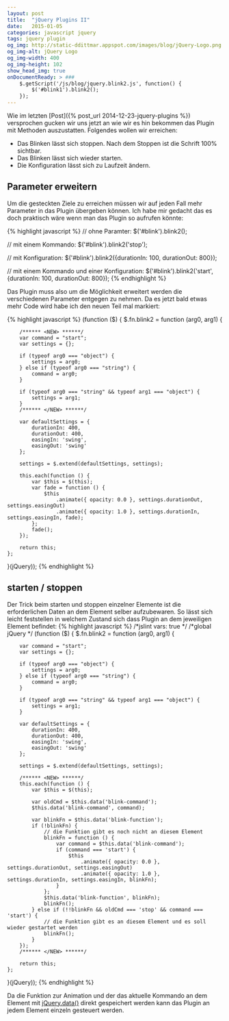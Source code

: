 ```yaml
---
layout: post
title:  "jQuery Plugins II"
date:   2015-01-05
categories: javascript jquery
tags: jquery plugin
og_img: http://static-ddittmar.appspot.com/images/blog/jQuery-Logo.png
og_img-alt: jQuery Logo
og_img-width: 400
og_img-height: 102
show_head_img: true
onDocumentReady: > ###
    $.getScript('/js/blog/jquery.blink2.js', function() {
        $('#blink1').blink2();
    });
---
```

Wie im letzten [Post]({% post_url 2014-12-23-jquery-plugins %}) versprochen gucken wir uns jetzt an wie wir es hin bekommen das Plugin mit Methoden auszustatten. Folgendes wollen wir erreichen:

* Das Blinken lässt sich stoppen. Nach dem Stoppen ist die Schrift 100% sichtbar.
* Das Blinken lässt sich wieder starten.
* Die Konfiguration lässt sich zu Laufzeit ändern.

## Parameter erweitern

Um die gesteckten Ziele zu erreichen müssen wir auf jeden Fall mehr Parameter in das Plugin übergeben können. Ich habe mir gedacht das es doch praktisch wäre wenn man das Plugin so aufrufen könnte:

{% highlight javascript %}
// ohne Paramter:
$('#blink').blink2();

// mit einem Kommando:
$('#blink').blink2('stop');

// mit Konfiguration:
$('#blink').blink2({durationIn: 100, durationOut: 800});

// mit einem Kommando und einer Konfiguration:
$('#blink').blink2('start', {durationIn: 100, durationOut: 800});
{% endhighlight %}

Das Plugin muss also um die Möglichkeit erweitert werden die verschiedenen Parameter entgegen zu nehmen. Da es jetzt bald etwas mehr Code wird habe ich den neuen Teil mal markiert:

{% highlight javascript %}
(function ($) {
    $.fn.blink2 = function (arg0, arg1) {
        
        /****** <NEW> ******/
        var command = "start";
        var settings = {};
        
        if (typeof arg0 === "object") {
            settings = arg0;
        } else if (typeof arg0 === "string") {
            command = arg0;
        }
        
        if (typeof arg0 === "string" && typeof arg1 === "object") {
            settings = arg1;
        }
        /****** </NEW> ******/
        
        var defaultSettings = {
            durationIn: 400,
            durationOut: 400,
            easingIn: 'swing',
            easingOut: 'swing'
        };
        
        settings = $.extend(defaultSettings, settings);
        
        this.each(function () {
            var $this = $(this);
            var fade = function () {
                $this
                    .animate({ opacity: 0.0 }, settings.durationOut, settings.easingOut)
                    .animate({ opacity: 1.0 }, settings.durationIn, settings.easingIn, fade);
            };
            fade();
        });
        
        return this;
    };
}(jQuery));
{% endhighlight %}

## starten / stoppen

Der Trick beim starten und stoppen einzelner Elemente ist die erforderlichen Daten an dem Element selber aufzubewaren. So lässt sich leicht feststellen in welchem Zustand sich dass Plugin an dem jeweiligen Element befindet:
{% highlight javascript %}
/*jslint vars: true */
/*global jQuery */
(function ($) {
    $.fn.blink2 = function (arg0, arg1) {
        
        var command = "start";
        var settings = {};
        
        if (typeof arg0 === "object") {
            settings = arg0;
        } else if (typeof arg0 === "string") {
            command = arg0;
        }
        
        if (typeof arg0 === "string" && typeof arg1 === "object") {
            settings = arg1;
        }
        
        var defaultSettings = {
            durationIn: 400,
            durationOut: 400,
            easingIn: 'swing',
            easingOut: 'swing'
        };
        
        settings = $.extend(defaultSettings, settings);
        
        /****** <NEW> ******/
        this.each(function () {
            var $this = $(this);
            
            var oldCmd = $this.data('blink-command');
            $this.data('blink-command', command);
            
            var blinkFn = $this.data('blink-function');
            if (!blinkFn) {
                // die Funktion gibt es noch nicht an diesem Element
                blinkFn = function () {
                    var command = $this.data('blink-command');
                    if (command === 'start') {
                        $this
                            .animate({ opacity: 0.0 }, settings.durationOut, settings.easingOut)
                            .animate({ opacity: 1.0 }, settings.durationIn, settings.easingIn, blinkFn);
                    }
                };
                $this.data('blink-function', blinkFn);
                blinkFn();
            } else if (!!blinkFn && oldCmd === 'stop' && command === 'start') {
                // die Funktion gibt es an diesem Element und es soll wieder gestartet werden
                blinkFn();
            }
        });
        /****** </NEW> ******/
        
        return this;
    };
}(jQuery));
{% endhighlight %}

Da die Funktion zur Animation und der das aktuelle Kommando an dem Element mit [jQuery.data()](http://api.jquery.com/jquery.data/) direkt gespeichert werden kann das Plugin an jedem Element einzeln gesteuert werden.